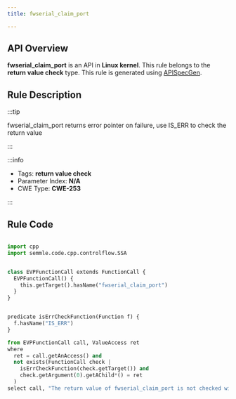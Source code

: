 ```yaml
---
title: fwserial_claim_port

---
```



## API Overview
**fwserial_claim_port** is an API in **Linux kernel**. This rule belongs to the **return value check** type. This rule is generated using [APISpecGen](../../tools/APISpecGen).
## Rule Description

:::tip

fwserial_claim_port returns error pointer on failure, use IS_ERR to check the return value

:::

:::info

- Tags: **return value check**
- Parameter Index: **N/A**
- CWE Type: **CWE-253**

:::

## Rule Code
```python

import cpp
import semmle.code.cpp.controlflow.SSA


class EVPFunctionCall extends FunctionCall {
  EVPFunctionCall() {
    this.getTarget().hasName("fwserial_claim_port")
  }
}


predicate isErrCheckFunction(Function f) {
  f.hasName("IS_ERR") 
}

from EVPFunctionCall call, ValueAccess ret
where
  ret = call.getAnAccess() and
  not exists(FunctionCall check |
    isErrCheckFunction(check.getTarget()) and
    check.getArgument(0).getAChild*() = ret
  )
select call, "The return value of fwserial_claim_port is not checked with IS_ERR."
    
```